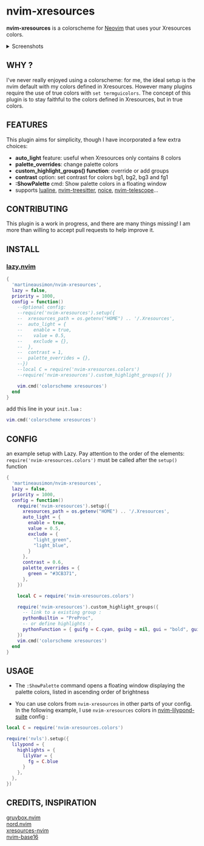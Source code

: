 # nvim-xresources

**nvim-xresources** is a colorscheme for [Neovim](https://github.com/neovim/neovim) that uses your Xresources colors.

<details>
<summary>Screenshots</summary>

* with Nord Xresources:

<p align="center">
<img src="https://user-images.githubusercontent.com/89019438/260228482-b3813460-0361-4484-a7cd-9c06df0e3dfd.png" style="max-width: 70%;">
</p>

* with a kind of Gruvbox Xresources:

<p align="center">
<img src="https://user-images.githubusercontent.com/89019438/260228595-bae7713a-d58d-43a4-9fc0-18eef2f02ea7.png" style="max-width: 70%;">
</p>

* with Manjaro i3wm Xresources:

<p align="center">
<img src="https://user-images.githubusercontent.com/89019438/260228869-4163230d-2f5a-41a7-9b64-05e50c17dff9.png" style="max-width: 70%;">
</p>
</details>

## WHY ?

I've never really enjoyed using a colorscheme: for me, the ideal setup is the nvim default with my colors defined in Xresources. However many plugins require the use of true colors with `set termguicolors`. The concept of this plugin is to stay faithful to the colors defined in Xresources, but in true colors.

## FEATURES

This plugin aims for simplicity, though I have incorporated a few extra choices:

* **auto_light** feature: useful when Xresources only contains 8 colors
* **palette_overrides**: change palette colors
* **custom_highlight_groups() function**: override or add groups
* **contrast** option: set contrast for colors bg1, bg2, bg3 and fg1
* **:ShowPalette** cmd: Show palette colors in a floating window
* supports [lualine](https://github.com/nvim-lualine/lualine.nvim), [nvim-treesitter](https://github.com/nvim-treesitter/nvim-treesitter), [noice](https://github.com/folke/noice.nvim), [nvim-telescope](https://github.com/nvim-telescope/telescope.nvim)...

## CONTRIBUTING

This plugin is a work in progress, and there are many things missing! I am more than willing to accept pull requests to help improve it.

## INSTALL

### [lazy.nvim](https://github.com/folke/lazy.nvim)

```lua
{
  'martineausimon/nvim-xresources',
  lazy = false,
  priority = 1000,
  config = function()
    --Optional config:
    --require('nvim-xresources').setup({
    --  xresources_path = os.getenv("HOME") .. '/.Xresources',
    --  auto_light = {
    --    enable = true,
    --    value = 0.5,
    --    exclude = {},
    --  },
    --  contrast = 1,
    --  palette_overrides = {},
    --})
    --local C = require('nvim-xresources.colors')
    --require('nvim-xresources').custom_highlight_groups({ })

    vim.cmd('colorscheme xresources')
  end
}
```

add this line in your `init.lua` :

```lua
vim.cmd('colorscheme xresources')
```

## CONFIG

an example setup with Lazy. Pay attention to the order of the elements: `require('nvim-xresources.colors')` must be called after the `setup()` function

```lua
{
  'martineausimon/nvim-xresources',
  lazy = false,
  priority = 1000,
  config = function()
    require('nvim-xresources').setup({
      xresources_path = os.getenv("HOME") .. '/.Xresources',
      auto_light = {
        enable = true,
        value = 0.5,
        exclude = {
          "light_green",
          "light_blue",
        }
      },
      contrast = 0.6,
      palette_overrides = {
        green = "#3CB371",
      },
    })

    local C = require('nvim-xresources.colors')

    require('nvim-xresources').custom_highlight_groups({
      -- link to a existing group :
      pythonBuiltin = "PreProc",
      -- or define highlights :
      pythonFunction = { guifg = C.cyan, guibg = nil, gui = "bold", guisp = nil },
    })
    vim.cmd('colorscheme xresources')
  end
}
```

## USAGE

* The `:ShowPalette` command opens a floating window displaying the palette colors, listed in ascending order of brightness

* You can use colors from `nvim-xresources` in other parts of your config. In the following example, I use `nvim-xresources` colors in [nvim-lilypond-suite](https://github.com/martineausimon/nvim-lilypond-suite) config :

```lua
local C = require('nvim-xresources.colors')

require('nvls').setup({
  lilypond = {
    highlights = { 
      lilyVar = { 
        fg = C.blue 
      }
    },
  },
})

```

## CREDITS, INSPIRATION

[gruvbox.nvim](https://github.com/ellisonleao/gruvbox.nvim)  
[nord.nvim](https://github.com/shaunsingh/nord.nvim)  
[xresources-nvim](https://github.com/nekonako/xresources-nvim)  
[nvim-base16](https://github.com/RRethy/nvim-base16)  
